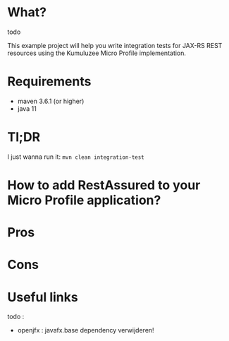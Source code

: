 # What?

todo

This example project will help you write integration tests for JAX-RS REST resources using the
Kumuluzee Micro Profile implementation.

# Requirements

* maven 3.6.1 (or higher)
* java 11

# Tl;DR

I just wanna run it: `mvn clean integration-test`

# How to add RestAssured to your Micro Profile application?



# Pros



# Cons



# Useful links



todo :
- openjfx : javafx.base dependency verwijderen!

